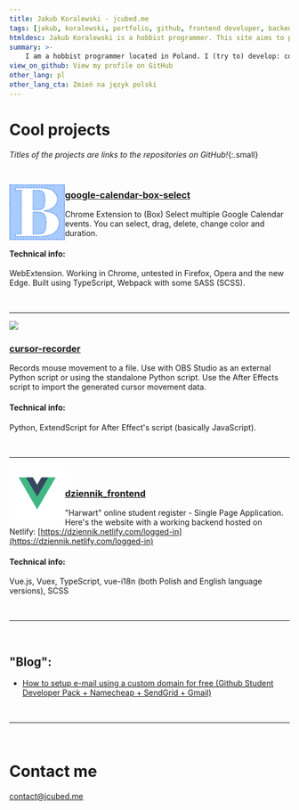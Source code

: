 ```yaml
---
title: Jakub Koralewski - jcubed.me
tags: [jakub, koralewski, portfolio, github, frontend developer, backend developer, vue, typescript, nuxt, javascript, js, ts, sass, scss, python, obs, rust]
htmldesc: Jakub Koralewski is a hobbist programmer. This site aims to present some of his web development and Python script projects and give some info to contact him.
summary: >-
    I am a hobbist programmer located in Poland. I (try to) develop: cool websites using modern frameworks like Vue, weird Python bots and scripts. My next goal is to learn to develop backends. In my free time I like to pretend that I own a company. Contact me at contact@jcubed.me.
view_on_github: View my profile on GitHub
other_lang: pl
other_lang_cta: Zmień na język polski
---
```


# Cool projects
*Titles of the projects are links to the repositories on GitHub!*{:.small}

&nbsp;

<img src="https://raw.githubusercontent.com/JakubKoralewski/google-calendar-box-select/master/docs/img/box-select-icon.png" width="100" align="left" />

### <a href="https://github.com/JakubKoralewski/google-calendar-box-select" target="_blank">google-calendar-box-select</a>

Chrome Extension to (Box) Select multiple Google Calendar events. You can select, drag, delete, change color and duration.


#### Technical info:
WebExtension. Working in Chrome, untested in Firefox, Opera and the new Edge. Built using TypeScript, Webpack with some SASS (SCSS).

&nbsp;
<hr/>
&nbsp;

<img src="https://raw.githubusercontent.com/JakubKoralewski/cursor-recorder/master/docs/img/logo.png" width="100" align="left" />

### <a href="https://github.com/JakubKoralewski/cursor-recorder" target="_blank">cursor-recorder</a>

Records mouse movement to a file. Use with OBS Studio as an external Python script or using the standalone Python script. Use the After Effects script to import the generated cursor movement data.


#### Technical info:
Python, ExtendScript for After Effect's script (basically JavaScript).

&nbsp;
<hr/>
&nbsp;

<img src="https://github.com/vuejs/art/blob/master/logo.png?raw=true" width="100" align="left" />

### <a href="https://github.com/JakubKoralewski/dziennik_frontend" target="_blank" >dziennik_frontend</a>

"Harwart" online student register - Single Page Application. Here's the website with a working backend hosted on Netlify: [https://dziennik.netlify.com/logged-in](https://dziennik.netlify.com/logged-in)

#### Technical info:

Vue.js, Vuex, TypeScript, vue-i18n (both Polish and English language versions), SCSS 

&nbsp;
<hr/>
&nbsp;

## "Blog":

- [How to setup e-mail using a custom domain for free (Github Student Developer Pack + Namecheap + SendGrid + Gmail)](./blog/free-email.md)

&nbsp;
<hr/>
&nbsp;

# Contact me

<a href="mailto:contact@jcubed.me?subject=Hello%2C+there%21&body=How+are+you+so+amazing%3F">contact@jcubed.me</a>

